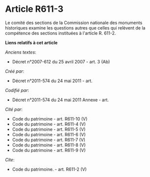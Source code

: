 # Article R611-3

Le comité des sections de la Commission nationale des monuments historiques examine les questions autres que celles qui
relèvent de la compétence des sections instituées à l'article R. 611-2.

**Liens relatifs à cet article**

_Anciens textes_:

  - Décret n°2007-612 du 25 avril 2007 - art. 3 (Ab)

_Créé par_:

  - Décret n°2011-574 du 24 mai 2011  - art.

_Codifié par_:

  - Décret n°2011-574 du 24 mai 2011 Annexe - art.

_Cité par_:

  - Code du patrimoine - art. R611-10 (V)
  - Code du patrimoine - art. R611-4 (V)
  - Code du patrimoine - art. R611-5 (V)
  - Code du patrimoine - art. R611-6 (V)
  - Code du patrimoine - art. R611-7 (V)
  - Code du patrimoine - art. R611-8 (V)
  - Code du patrimoine - art. R611-9 (V)

_Cite_:

  - Code du patrimoine. - art. R611-2 (V)
